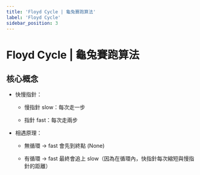 ```yaml
---
title: 'Floyd Cycle | 龜兔賽跑算法'
label: 'Floyd Cycle'
sidebar_position: 3
---
```


Floyd Cycle | 龜兔賽跑算法
===

核心概念
---

- 快慢指針：

    - 慢指針 slow：每次走一步

    - 指針 fast：每次走兩步

- 相遇原理：

    - 無循環 → fast 會先到終點 (None)

    - 有循環 → fast 最終會追上 slow（因為在循環內，快指針每次縮短與慢指針的距離）

